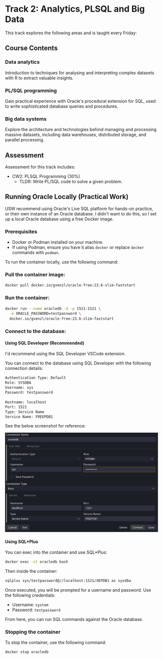 # Track 2: Analytics, PLSQL and Big Data

This track explores the following areas and is taught every Friday:

## Course Contents

### Data analytics

Introduction to techniques for analysing and interpreting complex datasets with R to extract valuable insights.

### PL/SQL programming

Gain practical experience with Oracle's procedural extension for SQL, used to write sophisticated database queries and procedures.

### Big data systems

Explore the architecture and technologies behind managing and processing massive datasets, including data warehouses, distributed storage, and parallel processing.

## Assessment

Assessment for this track includes:

- CW2: PLSQL Programming (30%)
  - TLDR: Write PL/SQL code to solve a given problem.

## Running Oracle Locally (Practical Work)

USW recommend using Oracle's Live SQL platform for hands-on practice, or their own instance of an Oracle database. I didn't want to do this, so I set up a local Oracle database using a free Docker image.

### Prerequisites

- Docker or Podman installed on your machine.
- If using Podman, ensure you have it alias `docker` or replace `docker` commands with `podman`.

To run the container locally, use the following command:

### Pull the container image:

```bash
docker pull docker.io/gvenzl/oracle-free:23.6-slim-faststart
```

### Run the container:

```bash
docker run --name oracledb -d -p 1521:1521 \
  -e ORACLE_PASSWORD=testpassword \
  docker.io/gvenzl/oracle-free:23.6-slim-faststart
```

### Connect to the database:

#### Using SQL Developer (Recommended)

I'd recommend using the SQL Developer VSCode extension.

You can connect to the database using SQL Developer with the following connection details:

```plaintext
Authentication Type: Default
Role: SYSDBA
Username: sys
Password: testpassword

Hostname: localhost
Port: 1521
Type: Service Name
Service Name: FREEPDB1
```

See the below screenshot for reference:

![SQL Developer Connection](./images/sqldeveloper-connection.png)

#### Using SQL*Plus

You can exec into the container and use SQL*Plus:

```bash
docker exec -it oracledb bash
```

Then inside the container:

```bash
sqlplus sys/testpassword@//localhost:1521/XEPDB1 as sysdba
```

Once executed, you will be prompted for a username and password. Use the following credentials:

- Username: `system`
- Password: `testpassword`

From here, you can run SQL commands against the Oracle database.

### Stopping the container

To stop the container, use the following command:

```bash
docker stop oracledb
```